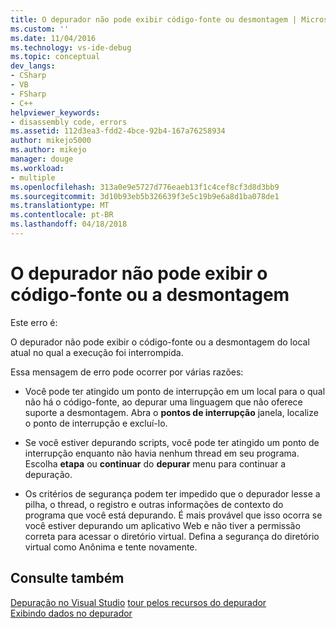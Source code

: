 ```yaml
---
title: O depurador não pode exibir código-fonte ou desmontagem | Microsoft Docs
ms.custom: ''
ms.date: 11/04/2016
ms.technology: vs-ide-debug
ms.topic: conceptual
dev_langs:
- CSharp
- VB
- FSharp
- C++
helpviewer_keywords:
- disassembly code, errors
ms.assetid: 112d3ea3-fdd2-4bce-92b4-167a76258934
author: mikejo5000
ms.author: mikejo
manager: douge
ms.workload:
- multiple
ms.openlocfilehash: 313a0e9e5727d776eaeb13f1c4cef8cf3d8d3bb9
ms.sourcegitcommit: 3d10b93eb5b326639f3e5c19b9e6a8d1ba078de1
ms.translationtype: MT
ms.contentlocale: pt-BR
ms.lasthandoff: 04/18/2018
---
```

# <a name="debugger-cannot-display-source-code-or-disassembly"></a>O depurador não pode exibir o código-fonte ou a desmontagem
Este erro é:  
  
 O depurador não pode exibir o código-fonte ou a desmontagem do local atual no qual a execução foi interrompida.  
  
 Essa mensagem de erro pode ocorrer por várias razões:  
  
-   Você pode ter atingido um ponto de interrupção em um local para o qual não há o código-fonte, ao depurar uma linguagem que não oferece suporte a desmontagem. Abra o **pontos de interrupção** janela, localize o ponto de interrupção e excluí-lo.  
  
-   Se você estiver depurando scripts, você pode ter atingido um ponto de interrupção enquanto não havia nenhum thread em seu programa. Escolha **etapa** ou **continuar** do **depurar** menu para continuar a depuração.  
  
-   Os critérios de segurança podem ter impedido que o depurador lesse a pilha, o thread, o registro e outras informações de contexto do programa que você está depurando. É mais provável que isso ocorra se você estiver depurando um aplicativo Web e não tiver a permissão correta para acessar o diretório virtual. Defina a segurança do diretório virtual como Anônima e tente novamente.  
  
## <a name="see-also"></a>Consulte também  
 [Depuração no Visual Studio](../debugger/index.md) [tour pelos recursos do depurador](../debugger/debugger-feature-tour.md)   
 [Exibindo dados no depurador](../debugger/viewing-data-in-the-debugger.md)